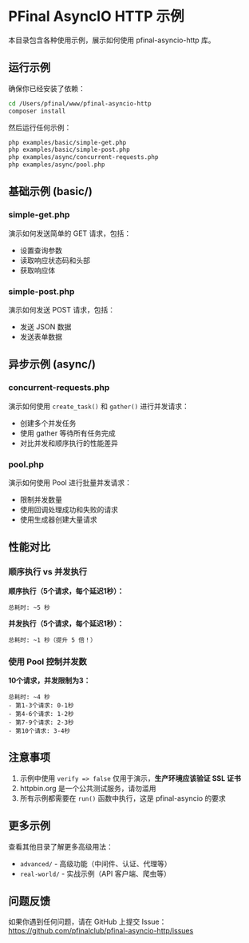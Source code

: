 # PFinal AsyncIO HTTP 示例

本目录包含各种使用示例，展示如何使用 pfinal-asyncio-http 库。

## 运行示例

确保你已经安装了依赖：

```bash
cd /Users/pfinal/www/pfinal-asyncio-http
composer install
```

然后运行任何示例：

```bash
php examples/basic/simple-get.php
php examples/basic/simple-post.php
php examples/async/concurrent-requests.php
php examples/async/pool.php
```

## 基础示例 (basic/)

### simple-get.php
演示如何发送简单的 GET 请求，包括：
- 设置查询参数
- 读取响应状态码和头部
- 获取响应体

### simple-post.php
演示如何发送 POST 请求，包括：
- 发送 JSON 数据
- 发送表单数据

## 异步示例 (async/)

### concurrent-requests.php
演示如何使用 `create_task()` 和 `gather()` 进行并发请求：
- 创建多个并发任务
- 使用 gather 等待所有任务完成
- 对比并发和顺序执行的性能差异

### pool.php
演示如何使用 Pool 进行批量并发请求：
- 限制并发数量
- 使用回调处理成功和失败的请求
- 使用生成器创建大量请求

## 性能对比

### 顺序执行 vs 并发执行

**顺序执行（5个请求，每个延迟1秒）：**
```
总耗时: ~5 秒
```

**并发执行（5个请求，每个延迟1秒）：**
```
总耗时: ~1 秒（提升 5 倍！）
```

### 使用 Pool 控制并发数

**10个请求，并发限制为3：**
```
总耗时: ~4 秒
- 第1-3个请求: 0-1秒
- 第4-6个请求: 1-2秒
- 第7-9个请求: 2-3秒
- 第10个请求: 3-4秒
```

## 注意事项

1. 示例中使用 `verify => false` 仅用于演示，**生产环境应该验证 SSL 证书**
2. httpbin.org 是一个公共测试服务，请勿滥用
3. 所有示例都需要在 `run()` 函数中执行，这是 pfinal-asyncio 的要求

## 更多示例

查看其他目录了解更多高级用法：
- `advanced/` - 高级功能（中间件、认证、代理等）
- `real-world/` - 实战示例（API 客户端、爬虫等）

## 问题反馈

如果你遇到任何问题，请在 GitHub 上提交 Issue：
https://github.com/pfinalclub/pfinal-asyncio-http/issues

